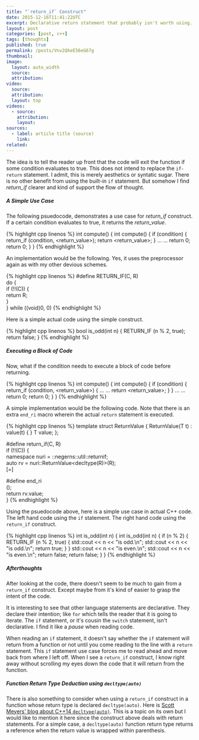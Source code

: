 ```yaml
---
title: "`return_if` Construct"
date: 2015-12-16T11:41:22UTC
excerpt: Declarative return statement that probably isn't worth using.
layout: post
categories: [post, c++]
tags: [thoughts]
published: true
permalink: /posts/Vnv2QkeE56eG67g
thumbnail:
image:
  layout: auto_width
  source:
  attribution:
video:
  source:
  attribution:
  layout: top
videos:
  - source:
    attribution:
    layout:
sources:
  - label: article title (source)
    link:
related:
---
```


The idea is to tell the reader up front that the code will exit the function if some condition evaluates to true.
This does not intend to replace the `if-return` statement.
I admit, this is merely aesthetics or syntatic sugar.
There is no other benefit from using the built-in `if` statement.
But somehow I find _return_if_ clearer and kind of support the flow of thought.

##### A Simple Use Case

The following psuedocode, demonstrates a use case for _return_if_ construct.
If a certain condition evaluates to true, it returns the _return_value_.

{% highlight cpp linenos %}
int compute() {                         int compute() {
    if (condition) {                        return_if (condition, <return_value>);
        return <return_value>;
    }
    ...                                     ...
    return 0;                               return 0;
}                                       }
{% endhighlight %}

An implementation would be the following.
Yes, it uses the preprocessor again as with my other devious schemes.

{% highlight cpp linenos %}
#define RETURN_IF(C, R)             \
    do {                            \
        if (!!(C)) {                \
            return R;               \
        }                           \
    } while ((void)0, 0)
{% endhighlight %}

Here is a simple actual code using the simple construct.

{% highlight cpp linenos %}
bool is_odd(int n) {
    RETURN_IF (n % 2, true);
    return false;
}
{% endhighlight %}

##### Executing a Block of Code

Now, what if the condition needs to execute a block of code before returning.

{% highlight cpp linenos %}
int compute() {                         int compute() {
    if (condition) {                        return_if (condition, <return_value>) {
        ...                                     ...
        return <return_value>;              }
    }
    ...                                     ...
    return 0;                               return 0;
}                                       }
{% endhighlight %}

A simple implementation would be the following code.
Note that there is an extra `end_ri` macro wherein the actual `return` statement is executed.

{% highlight cpp linenos %}
template <typename T>
struct ReturnValue {
    ReturnValue(T t) : value(t) { }
    T value;
};

#define return_if(C, R)                                \
    if (!!(C)) {                                        \
        namespace nuri = ::negerns::util::returnif;     \
        auto rv = nuri::ReturnValue<decltype(R)>(R);    \
        [=]

#define end_ri                                          \
        ();                                             \
        return rv.value;                                \
    }
{% endhighlight %}

Using the psuedocode above, here is a simple use case in actual C++ code.
The left hand code using the `if` statement.
The right hand code using the `return_if` construct.

{% highlight cpp linenos %}
int is_odd(int n) {                         int is_odd(int n) {
    if (n % 2) {                                RETURN_IF (n % 2, true) {
        std::cout << n << "is odd.\n";              std::cout << n << "is odd.\n";
        return true;                            }
    }
    std::cout << n << "is even.\n";             std::cout << n << "is even.\n";
    return false;                               return false;
}                                           }
{% endhighlight %}

##### Afterthoughts

After looking at the code, there doesn't seem to be much to gain from a `return_if` construct.
Except maybe from it's kind of easier to grasp the intent of the code.

It is interesting to see that other language statements are declarative.
They declare their intention; like `for` which tells the reader that it is going to iterate.
The `if` statement, or it's cousin the `switch` statement, isn't declarative.
I find it like a _pause_ when reading code.

When reading an `if` statement, it doesn't say whether the `if` statement will return from a function or not until you come reading to the line with a `return` statement.
This `if` statement use case forces me to read ahead and move back from where I left off.
When I see a `return_if` construct, I know right away without scrolling my eyes down the code that it will return from the function.

##### Function Return Type Deduction using `decltype(auto)`

There is also something to consider when using a `return_if` construct in a function whose return type is declared `decltype(auto)`.
Here is [Scott Meyers' blog about C++14 `decltype(auto)`](http://scottmeyers.blogspot.com/2013/07/when-decltype-meets-auto.html).
This is a topic on its own but I would like to mention it here since the construct above deals with return statements.
For a simple case, a `decltype(auto)` function return type returns a reference when the return value is wrapped within parenthesis.
